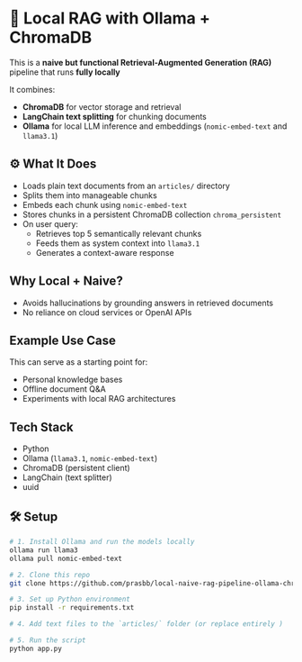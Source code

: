 # 🧠 Local RAG with Ollama + ChromaDB

This is a **naive but functional Retrieval-Augmented Generation (RAG)** pipeline that runs **fully locally**

It combines:
- **ChromaDB** for vector storage and retrieval
- **LangChain text splitting** for chunking documents
- **Ollama** for local LLM inference and embeddings (`nomic-embed-text` and `llama3.1`)

## ⚙️ What It Does
- Loads plain text documents from an `articles/` directory
- Splits them into manageable chunks
- Embeds each chunk using `nomic-embed-text`
- Stores chunks in a persistent ChromaDB collection `chroma_persistent`
- On user query:
  - Retrieves top 5 semantically relevant chunks
  - Feeds them as system context into `llama3.1`
  - Generates a context-aware response

## Why Local + Naive?
- Avoids hallucinations by grounding answers in retrieved documents
- No reliance on cloud services or OpenAI APIs

## Example Use Case
This can serve as a starting point for:
- Personal knowledge bases
- Offline document Q&A
- Experiments with local RAG architectures

## Tech Stack
- Python
- Ollama (`llama3.1`, `nomic-embed-text`)
- ChromaDB (persistent client)
- LangChain (text splitter)
- uuid

## 🛠️ Setup
```bash
# 1. Install Ollama and run the models locally
ollama run llama3
ollama pull nomic-embed-text

# 2. Clone this repo
git clone https://github.com/prasbb/local-naive-rag-pipeline-ollama-chromadb

# 3. Set up Python environment
pip install -r requirements.txt

# 4. Add text files to the `articles/` folder (or replace entirely )

# 5. Run the script
python app.py
